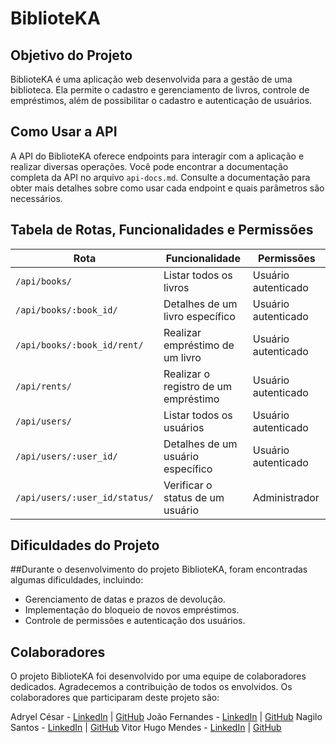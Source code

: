 

<h1>BiblioteKA</h1>

<h2>Objetivo do Projeto</h2>
	
BiblioteKA é uma aplicação web desenvolvida para a gestão de uma biblioteca. Ela permite o cadastro e gerenciamento de livros, controle de empréstimos, além de possibilitar o cadastro e autenticação de usuários.

<h2>Como Usar a API</h2>
	
A API do BiblioteKA oferece endpoints para interagir com a aplicação e realizar diversas operações. Você pode encontrar a documentação completa da API no arquivo <code>api-docs.md</code>. Consulte a documentação para obter mais detalhes sobre como usar cada endpoint e quais parâmetros são necessários.


<h2>Tabela de Rotas, Funcionalidades e Permissões</h2>

|Rota                            |Funcionalidade                        |Permissões        |
|--------------------------------|--------------------------------------|------------------|
|`/api/books/`                   |Listar todos os livros                 |Usuário autenticado|
|`/api/books/:book_id/`          |Detalhes de um livro específico        |Usuário autenticado|
|`/api/books/:book_id/rent/`     |Realizar empréstimo de um livro        |Usuário autenticado|
|`/api/rents/`                   |Realizar o registro de um empréstimo   |Usuário autenticado|
|`/api/users/`                   |Listar todos os usuários               |Usuário autenticado|
|`/api/users/:user_id/`          |Detalhes de um usuário específico      |Usuário autenticado|
|`/api/users/:user_id/status/`   |Verificar o status de um usuário       |Administrador      |

<h2>Dificuldades do Projeto</h2>

##Durante o desenvolvimento do projeto BiblioteKA, foram encontradas algumas dificuldades, incluindo:

- Gerenciamento de datas e prazos de devolução.
- Implementação do bloqueio de novos empréstimos.
- Controle de permissões e autenticação dos usuários.

<h2>Colaboradores</h2>

O projeto BiblioteKA foi desenvolvido por uma equipe de colaboradores dedicados. Agradecemos a contribuição de todos os envolvidos. Os colaboradores que participaram deste projeto são:
	
Adryel César - <a href="https://www.linkedin.com/in/adryel-bueno">LinkedIn</a> | <a href="https://github.com/adryel01">GitHub</a>
João Fernandes - <a href="">LinkedIn</a> | <a href="https://github.com/ja1rocambole">GitHub</a>
Nagilo Santos - <a href="https://www.linkedin.com/in/nagilo-santos-bb1b93199/">LinkedIn</a> | <a href="https://github.com/nagilosantos">GitHub</a>
Vitor Hugo Mendes - <a href="https://www.linkedin.com/in/vitorhugomendes/">LinkedIn</a> | <a href="https://github.com/vitorhugomendes">GitHub</a>
		
